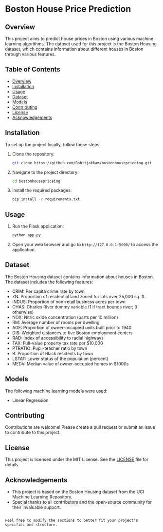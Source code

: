 # Boston House Price Prediction

## Overview
This project aims to predict house prices in Boston using various machine learning algorithms. The dataset used for this project is the Boston Housing dataset, which contains information about different houses in Boston through various features.

## Table of Contents
- [Overview](#overview)
- [Installation](#installation)
- [Usage](#usage)
- [Dataset](#dataset)
- [Models](#models)
- [Contributing](#contributing)
- [License](#license)
- [Acknowledgements](#acknowledgements)

## Installation
To set up the project locally, follow these steps:

1. Clone the repository:
    ```sh
    git clone https://github.com/Rohitjakkam/bostonhousepriceing.git
    ```
2. Navigate to the project directory:
    ```sh
    cd bostonhousepriceing
    ```
3. Install the required packages:
    ```sh
    pip install -r requirements.txt
    ```

## Usage
1. Run the Flask application:
    ```sh
    python app.py
    ```
2. Open your web browser and go to `http://127.0.0.1:5000/` to access the application.

## Dataset
The Boston Housing dataset contains information about houses in Boston. The dataset includes the following features:
- CRIM: Per capita crime rate by town
- ZN: Proportion of residential land zoned for lots over 25,000 sq. ft.
- INDUS: Proportion of non-retail business acres per town
- CHAS: Charles River dummy variable (1 if tract bounds river; 0 otherwise)
- NOX: Nitric oxide concentration (parts per 10 million)
- RM: Average number of rooms per dwelling
- AGE: Proportion of owner-occupied units built prior to 1940
- DIS: Weighted distances to five Boston employment centers
- RAD: Index of accessibility to radial highways
- TAX: Full-value property tax rate per $10,000
- PTRATIO: Pupil-teacher ratio by town
- B: Proportion of Black residents by town
- LSTAT: Lower status of the population (percent)
- MEDV: Median value of owner-occupied homes in $1000s

## Models
The following machine learning models were used:
- Linear Regression


## Contributing
Contributions are welcome! Please create a pull request or submit an issue to contribute to this project.

## License
This project is licensed under the MIT License. See the [LICENSE](LICENSE) file for details.

## Acknowledgements
- This project is based on the Boston Housing dataset from the UCI Machine Learning Repository.
- Special thanks to all contributors and the open-source community for their invaluable support.
```

Feel free to modify the sections to better fit your project's specifics and structure.